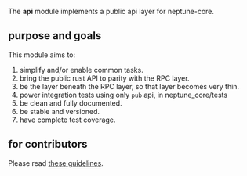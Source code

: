 The **api** module implements a public api layer for neptune-core.

## purpose and goals

This module aims to:

1. simplify and/or enable common tasks.
2. bring the public rust API to parity with the RPC layer.
3. be the layer beneath the RPC layer, so that layer becomes very thin.
4. power integration tests using only `pub` api, in neptune_core/tests
5. be clean and fully documented.
6. be stable and versioned.
7. have complete test coverage.

## for contributors

Please read [these guidelines](README-dev.md).